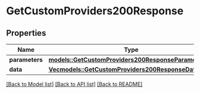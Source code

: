 # GetCustomProviders200Response

## Properties

Name | Type | Description | Notes
------------ | ------------- | ------------- | -------------
**parameters** | [**models::GetCustomProviders200ResponseParameters**](getCustomProviders_200_response_parameters.md) |  | 
**data** | [**Vec<models::GetCustomProviders200ResponseDataInner>**](getCustomProviders_200_response_data_inner.md) |  | 

[[Back to Model list]](../README.md#documentation-for-models) [[Back to API list]](../README.md#documentation-for-api-endpoints) [[Back to README]](../README.md)


